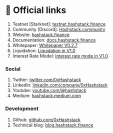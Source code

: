 # 🔗 Official links

1. Testnet \[Starknet]: [testnet.hashstack.finance](https://testnet.hashstack.finance)​
2. Community \[Discord]: [Hashstack.community](https://hashstack.community)
3. Website: [hashstack.finance](https://hashstack.finance)​
4. Documentation: [docs.hashstack.finance](https://docs.hashstack.finance)
5. Whitepaper: ​[Whitepaper V0.2.7](https://github.com/0xHashstack/whitepaper/blob/main/Open%20protocol/v0.2/Open%20protocol%20v0.2.7.pdf)​
6. ​Liquidation: [Liquidation in V1.0](https://github.com/0xHashstack/whitepaper/blob/main/Open%20protocol/v1.0\[draft]/Liquidation%20.pdf)​
7. Interest Rate Model: ​[Interest rate mode in V1.0](https://blog.hashstack.finance/deconstructing-hashstacks-dynamic-interest-algorithm-dial/)

### **Social** <a href="#social" id="social"></a>

1. Twitter: [twitter.com/0xHashstack](https://twitter.com/0xHashstack)
2. LinkedIn: [linkedin.com/company/0xHashstack](https://www.linkedin.com/company/0xhashstack)​
3. Youtube: [youtube.com/@hashstack](https://www.youtube.com/@hashstack)​
4. Medium: [hashstack.medium.com](https://hashstack.medium.com)​

### Development <a href="#development" id="development"></a>

1. Github: [github.com/0xHashstack](https://github.com/0xHashstack)​
2. Technical blog: [blog.hashstack.finance](https://blog.hashstack.finance)
